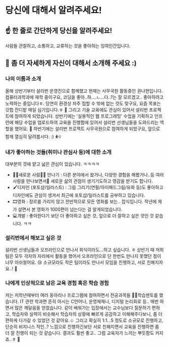 # 당신에 대해서 알려주세요!

## ☝️ 한 줄로 간단하게 당신을 알려주세요!

사람들 관찰하고, 소통하고, 교류하는 것을 좋아하는 잉여인간입니다.

## 🙌 좀 더 자세하게 자신이 대해서 소개해 주세요 :)

### 나의 이름과 소개

올해 상반기부터 설리번 운영진으로 함께했고 현재는 사무국원 활동중인 권나현입니다. 컴퓨터과학과에 재학 중이구요, 코딩을 좋아..하....ㄴ...다..?는 잘 모르겠고.. 좋아하려고 노력하는 중입니다ㅎ. 당연히 환경상 자주 접할 수 밖에 없는 것도 맞구요, 요즘 목표는 깃헙 잔디밭 매일 심기입니다.ㅎ 🌿
그리고 기술 교육에도 관심이 있어서 설리번 프로젝트에 참여하게 되었습니다. 상반기에는 '실용적인 웹 프로그래밍' 수업을 기획하고 인프런에 해당 수업을 업로드하여 교육을 진행함에 있어서 설리번 선생님들을 도와드리는 역할을 했어요. 🤼
하반기에는 설리번 프로젝트 사무국원으로 참여하게 되었구요, 앞으로 함께 열심히 달려봅시다. :) ⛹️‍♀️

### 내가 좋아하는 것들(취미나 관심사 등)에 대한 소개

대부분의 것에 얕고 넓은 관심이 있습니다. ㅋㅋㅋㅋ 
- 🙋‍♂️새로운 사람🙋‍♀️ 만나기 : 다른 분야에서 왔거나, 다양한 경험을 해봤거나..등 여러 사람을 만나보면서🍞 새로운 삶의 관점이 생기기도하고 영감을 받기도 합니다.
- 🖌디자인 (포토샵/일러스트) : 그림 그리기(연필/아이패드그림/유화 등)도 좋아하고 디자인에도 관심이 생겨서 최근에 포토샵/일러스트를 공부하고 있습니다.
- 🎞영화 : 장르를 가리지 않고 전반적으로 모든 영화를 보는.. 잡식입니다. 작년에 제가 살면서 본 영화가 1000편이 넘는다는 걸 알게되었습니다.
- 💻개발 : 좋아한다기 보단 더 좋아하고 싶은 것, 앞으로 더 잘하고 싶은 것인 것 같습니다. ㅋㅋ


### 설리번에서 해보고 싶은 것

설리번 선생님들과 오프라인으로 만나서 회식이라도...하고 싶습니다. ㅎ 상반기 때 저희 팀은 모두 각자의 자리에서 활동을 했어서 오프라인으로 단 한번도 만나지 못했던 점이 너무 아쉬웠어요. 😢 소규모라도 작은 팀이라도 만나서 모임을 진행하고, 서로 친해지자요..! 🥰

### 나에게 인상적으로 남은 교육 경험 혹은 학습 경험

저는 저학년때부터 여러 동아리나 프로그램에 참여하면서 전공과목들 👩‍💻학습멘토를 했습니다. IT 관련 학과면 흔히 아시는 C언어나, 운영체제나, 디지털 논리회로 등..  매번 하면서 많은 깨달음을 얻었습니다.
같이 배워가는 입장에서는 교수님보다 질문하기 편하고, 학습자와 실력이 비슷해서 학습자의 상황에 빠르게 공감하고 이해해주다보니, 좀 더 편하게 다가갈 수 있었던 것 같아요.☺️
그리고 확실히 1:1...5 정도로 소규모로 진행하고, 단순히 비지니스 적인..? 느낌으로 진행하긴보단 서로 친해지면서 교육을 진행하면 좀 더 잘 진행이 되는 것 같습니다. 결과도 훨씬 좋고.. 그럼 교육자가 느끼는 뿌듯함도 커지죠..ㅎ 🤩


